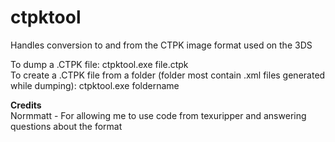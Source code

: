 # ctpktool
Handles conversion to and from the CTPK image format used on the 3DS
  
To dump a .CTPK file: ctpktool.exe file.ctpk  
To create a .CTPK file from a folder (folder most contain .xml files generated while dumping): ctpktool.exe foldername
  
**Credits**  
Normmatt - For allowing me to use code from texuripper and answering questions about the format  
